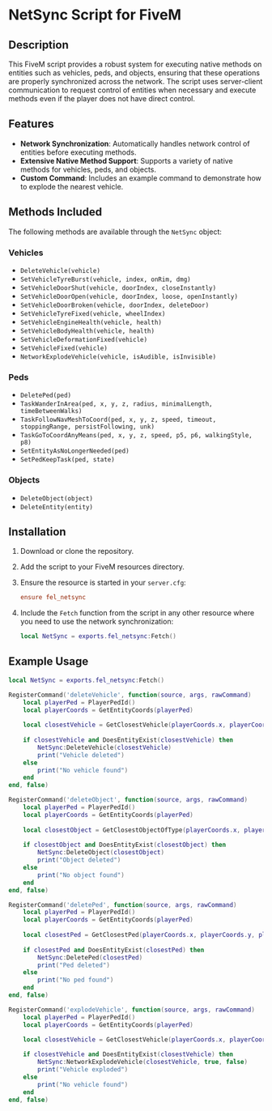 # NetSync Script for FiveM

## Description

This FiveM script provides a robust system for executing native methods on entities such as vehicles, peds, and objects, ensuring that these operations are properly synchronized across the network. The script uses server-client communication to request control of entities when necessary and execute methods even if the player does not have direct control.

## Features

- **Network Synchronization**: Automatically handles network control of entities before executing methods.
- **Extensive Native Method Support**: Supports a variety of native methods for vehicles, peds, and objects.
- **Custom Command**: Includes an example command to demonstrate how to explode the nearest vehicle.

## Methods Included

The following methods are available through the `NetSync` object:

### Vehicles
- `DeleteVehicle(vehicle)`
- `SetVehicleTyreBurst(vehicle, index, onRim, dmg)`
- `SetVehicleDoorShut(vehicle, doorIndex, closeInstantly)`
- `SetVehicleDoorOpen(vehicle, doorIndex, loose, openInstantly)`
- `SetVehicleDoorBroken(vehicle, doorIndex, deleteDoor)`
- `SetVehicleTyreFixed(vehicle, wheelIndex)`
- `SetVehicleEngineHealth(vehicle, health)`
- `SetVehicleBodyHealth(vehicle, health)`
- `SetVehicleDeformationFixed(vehicle)`
- `SetVehicleFixed(vehicle)`
- `NetworkExplodeVehicle(vehicle, isAudible, isInvisible)`

### Peds
- `DeletePed(ped)`
- `TaskWanderInArea(ped, x, y, z, radius, minimalLength, timeBetweenWalks)`
- `TaskFollowNavMeshToCoord(ped, x, y, z, speed, timeout, stoppingRange, persistFollowing, unk)`
- `TaskGoToCoordAnyMeans(ped, x, y, z, speed, p5, p6, walkingStyle, p8)`
- `SetEntityAsNoLongerNeeded(ped)`
- `SetPedKeepTask(ped, state)`

### Objects
- `DeleteObject(object)`
- `DeleteEntity(entity)`

## Installation

1. Download or clone the repository.
2. Add the script to your FiveM resources directory.
3. Ensure the resource is started in your `server.cfg`:

    ```ini
    ensure fel_netsync
    ```

4. Include the `Fetch` function from the script in any other resource where you need to use the network synchronization:

    ```lua
    local NetSync = exports.fel_netsync:Fetch()
    ```

## Example Usage

```lua
local NetSync = exports.fel_netsync:Fetch()

RegisterCommand('deleteVehicle', function(source, args, rawCommand)
    local playerPed = PlayerPedId()
    local playerCoords = GetEntityCoords(playerPed)
    
    local closestVehicle = GetClosestVehicle(playerCoords.x, playerCoords.y, playerCoords.z, 10.0, 0, 71)
    
    if closestVehicle and DoesEntityExist(closestVehicle) then
        NetSync:DeleteVehicle(closestVehicle)
        print("Vehicle deleted")
    else
        print("No vehicle found")
    end
end, false)

RegisterCommand('deleteObject', function(source, args, rawCommand)
    local playerPed = PlayerPedId()
    local playerCoords = GetEntityCoords(playerPed)
    
    local closestObject = GetClosestObjectOfType(playerCoords.x, playerCoords.y, playerCoords.z, 10.0, GetHashKey(args[1]), false, false, false)
    
    if closestObject and DoesEntityExist(closestObject) then
        NetSync:DeleteObject(closestObject)
        print("Object deleted")
    else
        print("No object found")
    end
end, false)

RegisterCommand('deletePed', function(source, args, rawCommand)
    local playerPed = PlayerPedId()
    local playerCoords = GetEntityCoords(playerPed)
    
    local closestPed = GetClosestPed(playerCoords.x, playerCoords.y, playerCoords.z, 10.0, 1, 0, 0, 0, 26)
    
    if closestPed and DoesEntityExist(closestPed) then
        NetSync:DeletePed(closestPed)
        print("Ped deleted")
    else
        print("No ped found")
    end
end, false)

RegisterCommand('explodeVehicle', function(source, args, rawCommand)
    local playerPed = PlayerPedId() 
    local playerCoords = GetEntityCoords(playerPed)
    
    local closestVehicle = GetClosestVehicle(playerCoords.x, playerCoords.y, playerCoords.z, 10.0, 0, 71)

    if closestVehicle and DoesEntityExist(closestVehicle) then
        NetSync:NetworkExplodeVehicle(closestVehicle, true, false)
        print("Vehicle exploded")
    else
        print("No vehicle found")
    end
end, false)
